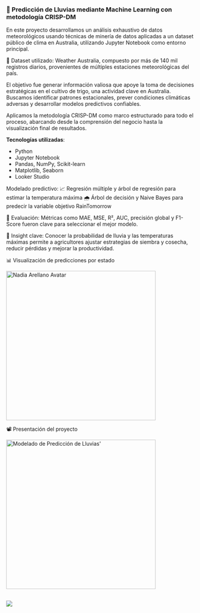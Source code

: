 ### 🌾 Predicción de Lluvias mediante Machine Learning con metodología CRISP-DM

En este proyecto desarrollamos un análisis exhaustivo de datos meteorológicos usando técnicas de minería de datos aplicadas a un dataset público de clima en Australia, utilizando Jupyter Notebook como entorno principal.

📂 Dataset utilizado: Weather Australia, compuesto por más de 140 mil registros diarios, provenientes de múltiples estaciones meteorológicas del país.

El objetivo fue generar información valiosa que apoye la toma de decisiones estratégicas en el cultivo de trigo, una actividad clave en Australia. Buscamos identificar patrones estacionales, prever condiciones climáticas adversas y desarrollar modelos predictivos confiables.

Aplicamos la metodología CRISP-DM como marco estructurado para todo el proceso, abarcando desde la comprensión del negocio hasta la visualización final de resultados.

**Tecnologías utilizadas**:
- Python
- Jupyter Notebook
- Pandas, NumPy, Scikit-learn
- Matplotlib, Seaborn
- Looker Studio

Modelado predictivo:
📈 Regresión múltiple y árbol de regresión para estimar la temperatura máxima
🌧 Árbol de decisión y Naive Bayes para predecir la variable objetivo RainTomorrow

🔢 Evaluación: 
Métricas como MAE, MSE, R², AUC, precisión global y F1-Score fueron clave para seleccionar el mejor modelo.

📌 Insight clave:
Conocer la probabilidad de lluvia y las temperaturas máximas permite a agricultores ajustar estrategias de siembra y cosecha, reducir pérdidas y mejorar la productividad.

📊 Visualización de predicciones por estado

<img src="https://imgur.com/AXqChRi.png" alt="Nadia Arellano Avatar" width="400"/>

📽 Presentación del proyecto
 <div align="left">
<img src="https://imgur.com/NI8z9ua.png" width="400" alt="Modelado de Predicción de Lluvias'">
<p>
<br>
<a href="https://www.youtube.com/watch?v=2nMFFaJbMhA" target="_blank">
    <img src="https://img.shields.io/badge/%20Ver%20en%20YouTube-FF0000?style=for-the-badge&logo=youtube&logoColor=white">
</a>

